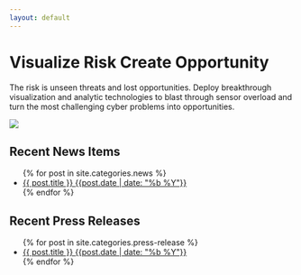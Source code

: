 ```yaml
---
layout: default
---
```

<div class="center">
	<h1>Visualize Risk
		<span>Create Opportunity</span>
	</h1>
	<p>The risk is unseen threats and lost opportunities. Deploy breakthrough visualization and analytic technologies to blast through sensor overload and turn the most challenging cyber problems into opportunities.</p>
</div>
<img src="http://endgame.com/images/carousel/whiteboard.png" />

<h2>Recent News Items</h2>
<ul>
	{% for post in site.categories.news %}
	<li>
		<a href="{{ site.baseurlsans }}{{ post.url }}">{{ post.title }} <span>{{post.date | date: "%b %Y"}}</span></a>
	</li>
	{% endfor %}
</ul>
<h2>Recent Press Releases</h2>
<ul>
	{% for post in site.categories.press-release %}
	<li>
		<a href="{{ site.baseurlsans }}{{ post.url }}">{{ post.title }} <span>{{post.date | date: "%b %Y"}}</span></a>
	</li>
	{% endfor %}
</ul>